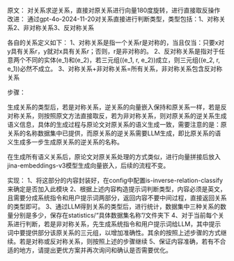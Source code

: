 原文：
对关系求逆关系，直接对原关系进行向量180度旋转，进行直接取反操作
改进：
通过gpt-4o-2024-11-20对关系直接进行判断类型，类型包括：1、对称关系2、非对称关系3、反对称关系

各自的关系定义如下：
1、对称关系是指一个关系r是对称的，当且仅当：只要x对y具有关系r，y就对x具有关系r；否则，r是非对称的。
2、反对称关系是指对于任意两个不同的实体(e_1)和(e_2)，若三元组((e_1, r, e_2))成立，则三元组((e_2, r, e_1))必然不成立。
3、对称关系+非对称关系=所有关系，非对称关系包含反对称关系

步骤：

生成关系的类型后，若是对称关系，逆关系的向量嵌入保持和原关系一样，若是反对称关系，则按照原文方法直接取反，若为非对称关系，则对原关系的逆关系生成语义信息，具体的生成过程与原论文对原关系的语义生成一致，需要注意的是：原关系的名称数据集中已提供，而原关系的逆关系需要LLM生成，即比原关系的语义生成多一步生成原关系的逆关系的名称。

在生成所有语义关系后，原论文对原关系处理的方式类似，进行向量拼接后放入jina-embeddings-v3模型生成向量嵌入，后续的流程不变。

实现：
1、将这部分的内容封装好，在config中配置is-inverse-relation-classify来确定是否加入此模块
2、根据上述内容构造提示词判断类型，内容必须是英文，且需要分成系统指令和用户提示词两部分，返回内容不要中间过程，直接返回关系的类型即可。
3、通过LLM得到关系的类型后，进行统计，数据集中三种关系的数量分别是多少，保存在statistics/“具体数据集名称”/文件夹下
4、对于当前每个关系进行判断，若是非对称关系，先生成系统指令和用户提示词给LLM，其中提示词中要提供部分该原关系的三元组，以增加准确性。其余的按照上述步骤的方式继续。若是对称或反对称关系，则按照上述的步骤继续
5、保证内容准确，若有不合适的地方，请提出更优方案并再次询问和确认是否需要优化。